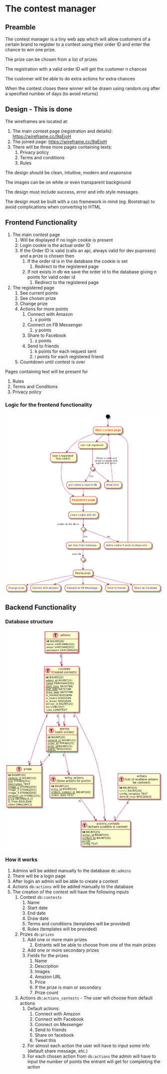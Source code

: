 # The contest manager

## Preamble

The contest manager is a tiny web app which will allow customers of a certain brand to register to a contest using their order ID and enter the chance to win one prize.

The prize can be chosen from a list of prizes

The registration with a valid order ID will get the customer n chances

The customer will be able to do extra actions for extra chances

When the contest closes there winner will be drawn using random.org after a specified number of days (to avoid returns)


## Design - This is done

The wireframes are located at:

1. The main contest page (registration and details): https://wireframe.cc/9qEioH
2. The joined page: https://wireframe.cc/9qEioH
3. There will be three more pages containing texts:
    1. Privacy policy
    2. Terms and conditions
    3. Rules

The design should be clean, intuitive, modern and *responsive*

The images can be on white or even transparent background

The design must include success, error and info style messages

The design must be built with a css framework in mind (eg. Bootstrap) to avoid complications when converting to HTML


## Frontend Functionality

1. The main contest page
    1. Will be displayed if no login cookie is present
    2. Login cookie is the actual order ID
    3. If the Order ID is valid (calls an api, always valid for dev puproses) and a prize is chosen then
        1. If the order id is in the database the cookie is set
            1. Redirect to the registered page
        2. If not exists in db we save the order id to the database giving n points for valid order id
            1. Redirect to the registered page
2. The registered page
    1. See current points
    2. See chosen prize
    3. Change prize
    4. Actions for more points
        1. Connect with Amazon
            1. x points
        2. Connect on FB Messenger
            1. y points
        3. Share to Facebook
            1. z points
        4. Send to friends
            1. k points for each request sent
            2. i points for each registered friend
    4. Countdown until contest is over

Pages containing text will be present for

1. Rules
2. Terms and Conditions
3. Privacy policy

### Logic for the frontend functionality

![](LogicMaps/contest_page_flow.png)

## Backend Functionality

### Database structure

![](LogicMaps/database.png)

### How it works

1. Admins will be added manually to the database `db:admins`
2. There will be a login page
3. After login an admin will be able to create a contest 
4. Actions `db:actions` will be added manually to the database
5. The creation of the contest will have the following inputs
    1. Contest `db:contests`
        1. Name
        2. Start date
        3. End date
        4. Draw date
        5. Terms and conditions (templates will be provided)
        5. Rules (templates will be provided)
    2. Prizes `db:prizes`
        1. Add one or more main prizes
            1. Entrants will be able to choose from one of the main prizes
        2. Add one or more secondary prizes
        3. Fields for the prizes
            1. Name
            2. Description
            3. Images
            4. Amazon URL
            5. Price
            6. If the prize is main or secondary
            7. Prize count
    3. Actions `db:actions_contests` - The user will choose from default actions
        1. Default actions:
            1. Connect with Amazon
            2. Connect with Facebook
            3. Connect on Messenger
            4. Send to friends
            5. Share on facebook
            6. Tweet this
        2. For almost each action the user will have to input some info (default share message, etc.)
        3. For each chosen action from `db:actions` the admin will have to input the number of points the entrant will get for completing the action
         
